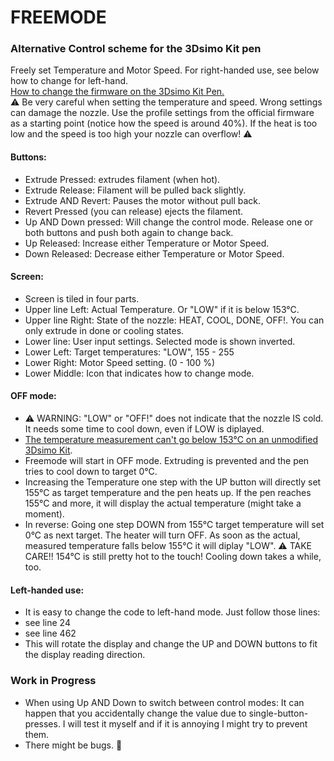 # FREEMODE
### Alternative Control scheme for the 3Dsimo Kit pen

Freely set Temperature and Motor Speed. For right-handed use, see below how to change for left-hand.   
[How to change the firmware on the 3Dsimo Kit Pen.](../../documents/pdf/HW_FW_manualEN.pdf)  
⚠️ Be very careful when setting the temperature and speed. Wrong settings can damage the nozzle. Use the profile settings from the official firmware as a starting point (notice how the speed is around 40%). If the heat is too low and the speed is too high your nozzle can overflow! ⚠️

#### Buttons:
- Extrude Pressed: extrudes filament (when hot).
- Extrude Release: Filament will be pulled back slightly.
- Extrude AND Revert: Pauses the motor without pull back.
- Revert Pressed (you can release) ejects the filament.
- Up AND Down pressed: Will change the control mode. Release one or both buttons and push both again to change back.
- Up Released: Increase either Temperature or Motor Speed.
- Down Released: Decrease either Temperature or Motor Speed.

#### Screen:
- Screen is tiled in four parts.
- Upper line Left: Actual Temperature. Or "LOW" if it is below 153°C.
- Upper line Right: State of the nozzle: HEAT, COOL, DONE, OFF!. You can only extrude in done or cooling states.
- Lower line: User input settings. Selected mode is shown inverted.
- Lower Left: Target temperatures: "LOW", 155 - 255
- Lower Right: Motor Speed setting. (0 - 100 %)
- Lower Middle: Icon that indicates how to change mode.

#### OFF mode:
- ⚠️ WARNING: "LOW" or "OFF!" does not indicate that the nozzle IS cold. It needs some time to cool down, even if LOW is diplayed.
- [The temperature measurement can't go below 153°C on an unmodified 3Dsimo Kit](https://github.com/3dsimo/3dsimo_kit/issues/4).
- Freemode will start in OFF mode. Extruding is prevented and the pen tries to cool down to target 0°C.
- Increasing the Temperature one step with the UP button will directly set 155°C as target temperature and the pen heats up. If the pen reaches 155°C and more, it will display the actual temperature (might take a moment).
- In reverse: Going one step DOWN from 155°C target temperature will set 0°C as next target. The heater will turn OFF. As soon as the actual, measured temperature falls below 155°C it will diplay "LOW". ⚠️ TAKE CARE!! 154°C is still pretty hot to the touch! Cooling down takes a while, too.

#### Left-handed use:
- It is easy to change the code to left-hand mode. Just follow those lines:
- see line 24
- see line 462
- This will rotate the display and change the UP and DOWN buttons to fit the display reading direction.

### Work in Progress
- When using Up AND Down to switch between control modes: It can happen that you accidentally change the value due to single-button-presses. I will test it myself and if it is annoying I might try to prevent them.
- There might be bugs. 🐞

